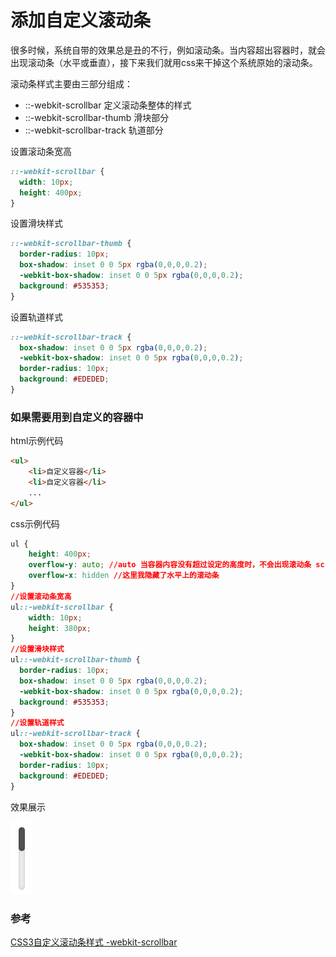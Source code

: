 # 添加自定义滚动条

很多时候，系统自带的效果总是丑的不行，例如滚动条。当内容超出容器时，就会出现滚动条（水平或垂直），接下来我们就用css来干掉这个系统原始的滚动条。

滚动条样式主要由三部分组成：

* ::-webkit-scrollbar	定义滚动条整体的样式
* ::-webkit-scrollbar-thumb 滑块部分
* ::-webkit-scrollbar-track  轨道部分

设置滚动条宽高

```css
::-webkit-scrollbar {
  width: 10px;
  height: 400px;
}
```

设置滑块样式

```css
::-webkit-scrollbar-thumb {
  border-radius: 10px;
  box-shadow: inset 0 0 5px rgba(0,0,0,0.2);
  -webkit-box-shadow: inset 0 0 5px rgba(0,0,0,0.2);
  background: #535353;
}
```

设置轨道样式

```css
::-webkit-scrollbar-track {
  box-shadow: inset 0 0 5px rgba(0,0,0,0.2);
  -webkit-box-shadow: inset 0 0 5px rgba(0,0,0,0.2);
  border-radius: 10px;
  background: #EDEDED;
}
```

### 如果需要用到自定义的容器中 

html示例代码

```html
<ul>
    <li>自定义容器</li>
    <li>自定义容器</li>
    ...
</ul>
```

css示例代码

```css
ul {
    height: 400px;
    overflow-y: auto; //auto 当容器内容没有超过设定的高度时，不会出现滚动条 scroll 不管有无内容都会出现滚动条 
    overflow-x: hidden //这里我隐藏了水平上的滚动条
}
//设置滚动条宽高
ul::-webkit-scrollbar {
    width: 10px;
    height: 380px;
}
//设置滑块样式
ul::-webkit-scrollbar-thumb {
  border-radius: 10px;
  box-shadow: inset 0 0 5px rgba(0,0,0,0.2);
  -webkit-box-shadow: inset 0 0 5px rgba(0,0,0,0.2);
  background: #535353;
}
//设置轨道样式
ul::-webkit-scrollbar-track {
  box-shadow: inset 0 0 5px rgba(0,0,0,0.2);
  -webkit-box-shadow: inset 0 0 5px rgba(0,0,0,0.2);
  border-radius: 10px;
  background: #EDEDED;
}

```

效果展示

![](./self-define-scroller/[$UQCHS2U}FI@2IQFC$7@`X.png)

### 参考

[CSS3自定义滚动条样式 -webkit-scrollbar](https://www.cnblogs.com/lfhy/p/6796653.html)

